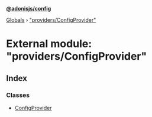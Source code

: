 **[@adonisjs/config](../README.md)**

[Globals](../README.md) › [&quot;providers/ConfigProvider&quot;](_providers_configprovider_.md)

# External module: "providers/ConfigProvider"

## Index

### Classes

* [ConfigProvider](../classes/_providers_configprovider_.configprovider.md)